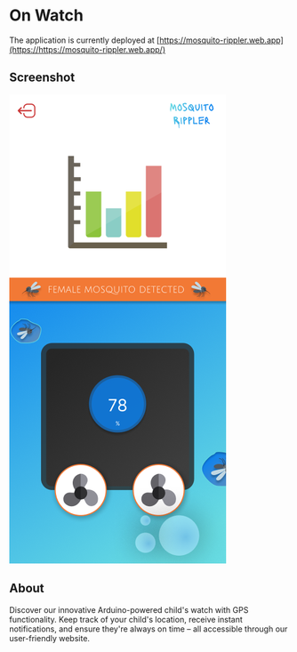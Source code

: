 # On Watch
The application is currently deployed at [https://mosquito-rippler.web.app](https://https://mosquito-rippler.web.app/)

## Screenshot

![alt text](https://github.com/pyTimK/mosquito-rippler/blob/main/public/images/screenshot.png)

## About
Discover our innovative Arduino-powered child's watch with GPS functionality. Keep track of your child's location, receive instant notifications, and ensure they're always on time – all accessible through our user-friendly website.



